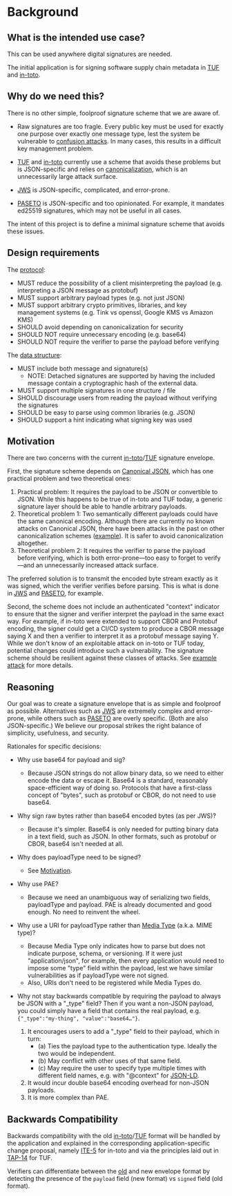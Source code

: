 # Background

## What is the intended use case?

This can be used anywhere digital signatures are needed.

The initial application is for signing software supply chain metadata in [TUF]
and [in-toto].

## Why do we need this?

There is no other simple, foolproof signature scheme that we are aware of.

*   Raw signatures are too fragle. Every public key must be used for exactly one
    purpose over exactly one message type, lest the system be vulnerable to
    [confusion attacks](#motivation). In many cases, this results in a difficult
    key management problem.

*   [TUF] and [in-toto] currently use a scheme that avoids these problems but is
    JSON-specific and relies on [canonicalization](motivation.md), which is an
    unnecessarily large attack surface.

*   [JWS] is JSON-specific, complicated, and error-prone.

*   [PASETO] is JSON-specific and too opinionated. For example, it mandates
    ed25519 signatures, which may not be useful in all cases.

The intent of this project is to define a minimal signature scheme that avoids
these issues.

## Design requirements

The [protocol](protocol.md):

*   MUST reduce the possibility of a client misinterpreting the payload (e.g.
    interpreting a JSON message as protobuf)
*   MUST support arbitrary payload types (e.g. not just JSON)
*   MUST support arbitrary crypto primitives, libraries, and key management
    systems (e.g. Tink vs openssl, Google KMS vs Amazon KMS)
*   SHOULD avoid depending on canonicalization for security
*   SHOULD NOT require unnecessary encoding (e.g. base64)
*   SHOULD NOT require the verifier to parse the payload before verifying

The [data structure](envelope.md):

*   MUST include both message and signature(s)
    *   NOTE: Detached signatures are supported by having the included message
        contain a cryptographic hash of the external data.
*   MUST support multiple signatures in one structure / file
*   SHOULD discourage users from reading the payload without verifying the
    signatures
*   SHOULD be easy to parse using common libraries (e.g. JSON)
*   SHOULD support a hint indicating what signing key was used

## Motivation

There are two concerns with the current [in-toto]/[TUF] signature envelope.

First, the signature scheme depends on [Canonical JSON], which has one practical
problem and two theoretical ones:

1.  Practical problem: It requires the payload to be JSON or convertible to
    JSON. While this happens to be true of in-toto and TUF today, a generic
    signature layer should be able to handle arbitrary payloads.
1.  Theoretical problem 1: Two semantically different payloads could have the
    same canonical encoding. Although there are currently no known attacks on
    Canonical JSON, there have been attacks in the past on other
    canonicalization schemes
    ([example](https://latacora.micro.blog/2019/07/24/how-not-to.html#canonicalization)).
    It is safer to avoid canonicalization altogether.
1.  Theoretical problem 2: It requires the verifier to parse the payload before
    verifying, which is both error-prone—too easy to forget to verify—and an
    unnecessarily increased attack surface.

The preferred solution is to transmit the encoded byte stream exactly as it was
signed, which the verifier verifies before parsing. This is what is done in
[JWS] and [PASETO], for example.

Second, the scheme does not include an authenticated "context" indicator to
ensure that the signer and verifier interpret the payload in the same exact way.
For example, if in-toto were extended to support CBOR and Protobuf encoding, the
signer could get a CI/CD system to produce a CBOR message saying X and then a
verifier to interpret it as a protobuf message saying Y. While we don't know of
an exploitable attack on in-toto or TUF today, potential changes could introduce
such a vulnerability. The signature scheme should be resilient against these
classes of attacks. See [example attack](hypothetical_signature_attack.ipynb)
for more details.

## Reasoning

Our goal was to create a signature envelope that is as simple and foolproof as
possible. Alternatives such as [JWS] are extremely complex and error-prone,
while others such as [PASETO] are overly specific. (Both are also
JSON-specific.) We believe our proposal strikes the right balance of simplicity,
usefulness, and security.

Rationales for specific decisions:

-   Why use base64 for payload and sig?

    -   Because JSON strings do not allow binary data, so we need to either
        encode the data or escape it. Base64 is a standard, reasonably
        space-efficient way of doing so. Protocols that have a first-class
        concept of "bytes", such as protobuf or CBOR, do not need to use base64.

-   Why sign raw bytes rather than base64 encoded bytes (as per JWS)?

    -   Because it's simpler. Base64 is only needed for putting binary data in a
        text field, such as JSON. In other formats, such as protobuf or CBOR,
        base64 isn't needed at all.

-   Why does payloadType need to be signed?

    -   See [Motivation](#motivation).

-   Why use PAE?

    -   Because we need an unambiguous way of serializing two fields,
        payloadType and payload. PAE is already documented and good enough. No
        need to reinvent the wheel.

-   Why use a URI for payloadType rather than
    [Media Type](https://www.iana.org/assignments/media-types/media-types.xhtml)
    (a.k.a. MIME type)?

    -   Because Media Type only indicates how to parse but does not indicate
        purpose, schema, or versioning. If it were just "application/json", for
        example, then every application would need to impose some "type" field
        within the payload, lest we have similar vulnerabilities as if
        payloadType were not signed.
    -   Also, URIs don't need to be registered while Media Types do.

-   Why not stay backwards compatible by requiring the payload to always be JSON
    with a "_type" field? Then if you want a non-JSON payload, you could simply
    have a field that contains the real payload, e.g. `{"_type":"my-thing",
    "value":"base64…"}`.

    1.  It encourages users to add a "_type" field to their payload, which in
        turn:
        -   (a) Ties the payload type to the authentication type. Ideally the
            two would be independent.
        -   (b) May conflict with other uses of that same field.
        -   (c) May require the user to specify type multiple times with
            different field names, e.g. with "@context" for
            [JSON-LD](https://json-ld.org/).
    2.  It would incur double base64 encoding overhead for non-JSON payloads.
    3.  It is more complex than PAE.

## Backwards Compatibility

Backwards compatibility with the old [in-toto]/[TUF] format will be handled by
the application and explained in the corresponding application-specific change
proposal, namely [ITE-5](https://github.com/in-toto/ITE/pull/13) for in-toto and
via the principles laid out in
[TAP-14](https://github.com/theupdateframework/taps/blob/master/tap14.md) for
TUF.

Verifiers can differentiate between the
[old](https://github.com/in-toto/docs/blob/master/in-toto-spec.md#42-file-formats-general-principles)
and new envelope format by detecting the presence of the `payload` field (new
format) vs `signed` field (old format).

[Canonical JSON]: http://wiki.laptop.org/go/Canonical_JSON
[in-toto]: https://in-toto.io
[JWS]: https://tools.ietf.org/html/rfc7515
[PASETO]: https://github.com/paragonie/paseto/blob/master/docs/01-Protocol-Versions/Version2.md#sig
[TUF]: https://theupdateframework.io
